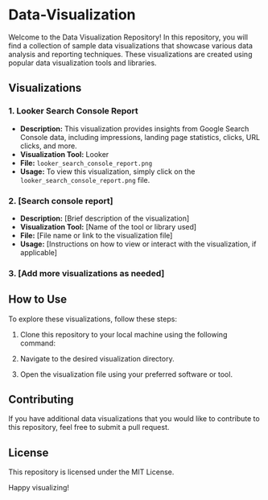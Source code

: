 # Data-Visualization

Welcome to the Data Visualization Repository! In this repository, you will find a collection of sample data visualizations that showcase various data analysis and reporting techniques. These visualizations are created using popular data visualization tools and libraries.

## Visualizations

### 1. Looker Search Console Report

- **Description:** This visualization provides insights from Google Search Console data, including impressions, landing page statistics, clicks, URL clicks, and more.
- **Visualization Tool:** Looker
- **File:** `looker_search_console_report.png`
- **Usage:** To view this visualization, simply click on the `looker_search_console_report.png` file.

### 2. [Search console report]

- **Description:** [Brief description of the visualization]
- **Visualization Tool:** [Name of the tool or library used]
- **File:** [File name or link to the visualization file]
- **Usage:** [Instructions on how to view or interact with the visualization, if applicable]

### 3. [Add more visualizations as needed]

## How to Use

To explore these visualizations, follow these steps:

1. Clone this repository to your local machine using the following command:

2. Navigate to the desired visualization directory.


3. Open the visualization file using your preferred software or tool.

## Contributing

If you have additional data visualizations that you would like to contribute to this repository, feel free to submit a pull request. 

## License

This repository is licensed under the MIT License. 

Happy visualizing!
